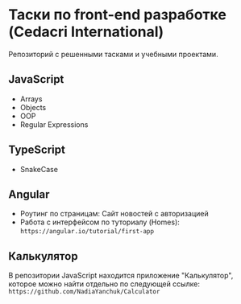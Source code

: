 # Таски по front-end разработке (Cedacri International)

Репозиторий с решенными тасками и учебными проектами. 

## JavaScript
- Arrays
- Objects
- OOP
- Regular Expressions

## TypeScript
- SnakeCase 

## Angular
- Роутинг по страницам: Сайт новостей с авторизацией
- Работа с интерфейсом по туториалу (Homes): `https://angular.io/tutorial/first-app`

## Калькулятор
В репозитории JavaScript находится приложение "Калькулятор", которое можно найти отдельно по следующей ссылке: `https://github.com/NadiaYanchuk/Calculator`
